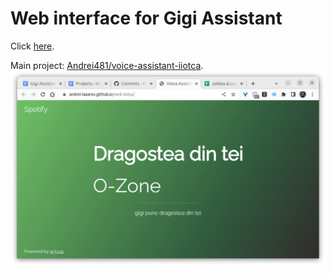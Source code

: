 # Web interface for Gigi Assistant
Click [here](https://andrei-lazarov.github.io/web-iiotca/).

Main project: [Andrei481/voice-assistant-iiotca](https://github.com/Andrei481/voice-assistant-iiotca).
![Screenshot](screenshot.png)
